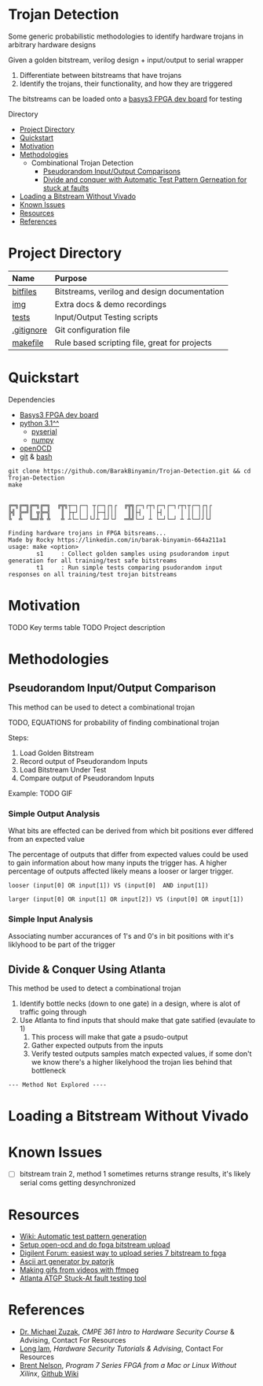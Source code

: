 # Trojan Detection
Some generic probabilistic methodologies to identify hardware trojans in arbitrary hardware designs

Given a golden bitstream, verilog design + input/output to serial wrapper
1. Differentiate between bitstreams that have trojans
2. Identify the trojans, their functionality, and how they are triggered

The bitstreams can be loaded onto a [basys3 FPGA dev board](https://digilent.com/shop/basys-3-artix-7-fpga-trainer-board-recommended-for-introductory-users/) for testing

Directory
- [Project Directory](#project-directory) 
- [Quickstart](#quickstart)
- [Motivation](#motivation)
- [Methodologies](#methodologies)
    - Combinational Trojan Detection
        - [Pseudorandom Input/Output Comparisons](#pseudorandom-inputoutput-comparison)
        - [Divide and conquer with Automatic Test Pattern Gerneation for stuck at faults](#divide--conquer-using-atlanta)
- [Loading a Bitstream Without Vivado](#loading-a-bitstream-without-vivado)
- [Known Issues]()
- [Resources](#resources)
- [References](#references)

# Project Directory
| Name                                   | Purpose                                       | 
| :--                                    | :--                                           |
|[bitfiles](bitfiles)                    | Bitstreams, verilog and design documentation  |
|[img](img)                              | Extra docs & demo recordings                  |
|[tests](tests)                          | Input/Output Testing scripts                  |
|[.gitignore](.gitignore)                | Git configuration file                        |   
|[makefile](makefile)                    | Rule based scripting file, great for projects |

# Quickstart
Dependencies 
- [Basys3 FPGA dev board](https://digilent.com/shop/basys-3-artix-7-fpga-trainer-board-recommended-for-introductory-users/)
- [python 3.1^^](https://www.python.org/downloads/)
    - [pyserial](https://pypi.org/project/pyserial/)
    - [numpy](https://pypi.org/project/numpy/)
- [openOCD](https://openocd.org/pages/getting-openocd.html)
- [git](https://git-scm.com/) & [bash](https://www.gnu.org/software/bash/)
```
git clone https://github.com/BarakBinyamin/Trojan-Detection.git && cd Trojan-Detection
make
```
```

╔═╗╔═╗╔═╗╔═╗  ╔╦╗┬─┐┌─┐ ┬┌─┐┌┐┌  ╔╦╗┌─┐┌┬┐┌─┐┌─┐┌┬┐┬┌─┐┌┐┌
╠╣ ╠═╝║ ╦╠═╣   ║ ├┬┘│ │ │├─┤│││   ║║├┤  │ ├┤ │   │ ││ ││││
╚  ╩  ╚═╝╩ ╩   ╩ ┴└─└─┘└┘┴ ┴┘└┘  ═╩╝└─┘ ┴ └─┘└─┘ ┴ ┴└─┘┘└┘

Finding hardware trojans in FPGA bitsreams...
Made by Rocky https://linkedin.com/in/barak-binyamin-664a211a1 
usage: make <option>
        s1     : Collect golden samples using psudorandom input generation for all training/test safe bitstreams
        t1     : Run simple tests comparing psudorandom input responses on all training/test trojan bitstreams 

```


# Motivation
TODO Key terms table
TODO Project description

# Methodologies
## Pseudorandom Input/Output Comparison
This method can be used to detect a combinational trojan

TODO, EQUATIONS for probability of finding combinational trojan

Steps:
1. Load Golden Bitstream
2. Record output of Pseudorandom Inputs
3. Load Bitstream Under Test
4. Compare output of Pseudorandom Inputs

Example:
TODO GIF

### Simple Output Analysis
What bits are effected can be derived from which bit positions ever differed from an expected value

The percentage of outputs that differ from expected values could be used to gain information about how many inputs the trigger has. A higher percentage of outputs affected likely means a looser or larger trigger. 
```
looser (input[0] OR input[1]) VS (input[0]  AND input[1])
```
```
larger (input[0] OR input[1] OR input[2]) VS (input[0] OR input[1])
``` 

### Simple Input Analysis
Associating number accurances of 1's and 0's in bit positions with it's liklyhood to be part of the trigger


## Divide & Conquer Using Atlanta
This method be used to detect a combinational trojan

1. Identify bottle necks (down to one gate) in a design, where is alot of traffic going through
2. Use Atlanta to find inputs that should make that gate satified (evaulate to 1)
    1. This process will make that gate a psudo-output 
    2. Gather expected outputs from the inputs
    3. Verify tested outputs samples match expected values, if some don't we know there's a higher likelyhood the trojan lies behind that bottleneck

```
--- Method Not Explored ----
```

# Loading a Bitstream Without Vivado

# Known Issues
- [ ] bitstream train 2, method 1 sometimes returns strange results, it's likely serial coms getting desynchronized

# Resources
- [Wiki: Automatic test pattern generation](https://en.wikipedia.org/wiki/Automatic_test_pattern_generation)
- [Setup open-ocd and do fpga bitstream upload](https://github.com/byu-cpe/BYU-Computing-Tutorials/wiki/Program-7-Series-FPGA-from-a-Mac-or-Linux-Without-Xilinx?_ga=2.12004084.1162731198.1697677967-276290649.1697677967)
- [Digilent Forum: easiest way to upload series 7 bitstream to fpga](https://forum.digilent.com/topic/20046-programming-fpga-boards-from-a-mac/)
- [Ascii art generator by patorjk](https://patorjk.com/software/taag/#p=display&f=Graffiti&t=Type%20Something%20)
- [Making gifs from videos with ffmpeg](https://superuser.com/questions/556029/how-do-i-convert-a-video-to-gif-using-ffmpeg-with-reasonable-quality)
- [Atlanta ATGP Stuck-At fault testing tool](https://github.com/hsluoyz/Atalanta)

# References
- [Dr. Michael Zuzak](https://www.rit.edu/directory/mjzeec-michael-zuzak), _CMPE 361 Intro to Hardware Security Course_ & Advising, Contact For Resources
- [Long lam](https://www.linkedin.com/in/long-lam-5943281b1/), _Hardware Security Tutorials & Advising_, Contact For Resources
- [Brent Nelson](https://github.com/nelsobe), _Program 7 Series FPGA from a Mac or Linux Without Xilinx_, [Github Wiki](https://github.com/byu-cpe/BYU-Computing-Tutorials/wiki/Program-7-Series-FPGA-from-a-Mac-or-Linux-Without-Xilinx)

